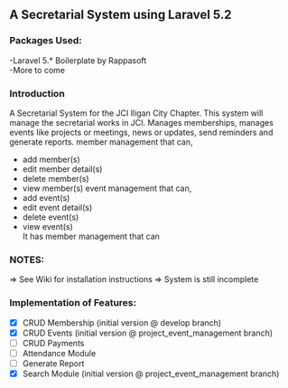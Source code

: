 ## A Secretarial System using Laravel 5.2

### Packages Used:
-Laravel 5.* Boilerplate by Rappasoft <br />
-More to come

### Introduction

A Secretarial System for the JCI Iligan City Chapter.
This system will manage the secretarial works in JCI.
Manages memberships, manages events like projects or meetings,
news or updates, send reminders and generate reports.
member management that can,
  - add member(s) 
  - edit member detail(s) 
  - delete member(s) 
  - view member(s) 
event management that can,
  - add event(s) 
  - edit event detail(s) 
  - delete event(s) 
  - view event(s) <br/>
It has member management that can

### NOTES:
=> See Wiki for installation instructions
=> System is still incomplete  

### Implementation of Features:
- [x] CRUD Membership (initial version @ develop branch)
- [x] CRUD Events (initial version @ project_event_management branch)
- [ ] CRUD Payments
- [ ] Attendance Module
- [ ] Generate Report
- [x] Search Module (initial version @ project_event_management branch)
